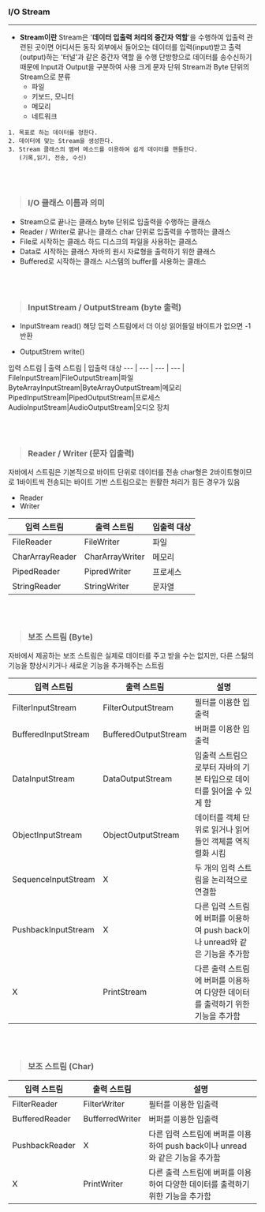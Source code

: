 ### I/O Stream
---

- __Stream이란__
Stream은 '__데이터 입출력 처리의 중간자 역할__'을 수행하여 입출력 관련된 곳이면 어디서든 동작
외부에서 들어오는 데이터를 입력(input)받고 출력(output)하는 '터널'과 같은 중간자 역할 을 수행
단방향으로 데이터를 송수신하기 때문에 Input과 Output을 구분하여 사용
크게 문자 단위 Stream과 Byte 단위의 Stream으로 분류
  - 파일
  - 키보드, 모니터
  - 메모리
  - 네트워크

~~~
1. 목표로 하는 데이터를 정한다.
2. 데이터에 맞는 Stream을 생성한다.
3. Stream 클래스의 멤버 메소드를 이용하여 쉽게 데이터를 핸들한다.
   (기록,읽기, 전송, 수신)
~~~

<br><br>

>### __I/O 클래스 이름과 의미__

- Stream으로 끝나는 클래스
byte 단위로 입출력을 수행하는 클래스
- Reader / Writer로 끝나는 클래스
char 단위로 입출력을 수행하는 클래스
- File로 시작하는 클래스
하드 디스크의 파일을 사용하는 클래스
- Data로 시작하는 클래스
자바의 원시 자료형을 출력하기 위한 클래스
- Buffered로 시작하는 클래스
시스템의 buffer를 사용하는 클래스

<br><br>

>### __InputStream / OutputStream (byte 출력)__

- InputStream
read()
해당 입력 스트림에서 더 이상 읽어들일 바이트가 없으면 -1 반환

- OutputStrem
write()


입력 스트림 | 출력 스트림 | 입출력 대상
--- | --- | --- | --- |
FileInputStream|FileOutputStream|파일
ByteArrayInputStream|ByteArrayOutputStream|메모리
PipedInputStream|PipedOutputStream|프로세스
AudioInputStream|AudioOutputStream|오디오 장치


<br><br>

>### __Reader / Writer (문자 입출력)__

자바에서 스트림은 기본적으로 바이트 단위로 데이터를 전송
char형은 2바이트형이므로 1바이트씩 전송되는 바이트 기반 스트림으로는 원활한 처리가 힘든 경우가 있음

- Reader
- Writer

입력 스트림|출력 스트림|입출력 대상
---|---|---|
FileReader|FileWriter|파일
CharArrayReader|CharArrayWriter|메모리
PipedReader|PipredWriter|프로세스
StringReader|StringWriter|문자열

<br><br>

>### __보조 스트림 (Byte)__

자바에서 제공하는 보조 스트림은 실제로 데이터를 주고 받을 수는 없지만, 다른 스틺의 기능을 향상시키거나 새로운 기능을 추가해주는 스트림

입력 스트림|출력 스트림|설명
--- | --- | ---|
FilterInputStream|FilterOutputStream|필터를 이용한 입출력
BufferedInputStream|BufferedOutputStream|버퍼를 이용한 입출력
DataInputStream|DataOutputStream|입출력 스트림으로부터 자바의 기본 타입으로 데이터를 읽어올 수 있게 함
ObjectInputStream|ObjectOutputStream|데이터를 객체 단위로 읽거나 읽어들인 객체를 역직렬화 시킴
SequenceInputStream|X|두 개의 입력 스트림을 논리적으로 연결함
PushbackInputStream|X|다른 입력 스트림에 버퍼를 이용하여 push back이나 unread와 같은 기능을 추가함
X|PrintStream|다른 출력 스트림에 버퍼를 이용하여 다양한 데이터를 출력하기 위한 기능을 추가함

<br><br>

>### __보조 스트림 (Char)__

입력 스트림 | 출력 스트림 | 설명
---|---|---|
FilterReader | FilterWriter | 필터를 이용한 입출력
BufferedReader|BufferredWriter|버퍼를 이용한 입출력
PushbackReader|X|다른 입력 스트림에 버퍼를 이용하여 push back이나 unread와 같은 기능을 추가함
X|PrintWriter|다른 출력 스트림에 버퍼를 이용하여 다양한 데이터를 출력하기 위한 기능을 추가함
